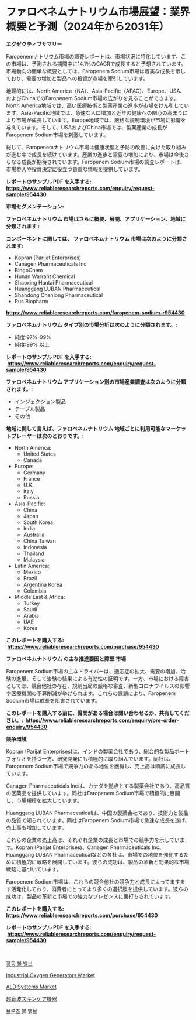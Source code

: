 <p><h1>ファロペネムナトリウム市場展望：業界概要と予測（2024年から2031年）</h1></p><p><strong>エグゼクティブサマリー</strong></p>
<p><p>Faropenemナトリウム市場の調査レポートは、市場状況に特化しています。この市場は、予測される期間中に14.1％のCAGRで成長すると予想されています。市場動向の簡単な概要としては、Faropenem Sodium市場は着実な成長を示しており、需要の増加と製品への投資が市場を牽引しています。</p><p>地理的には、North America（NA）、Asia-Pacific（APAC）、Europe、USA、およびChinaでのFaropenem Sodium市場の広がりを見ることができます。North America地域では、高い医療技術と製薬産業の進歩が市場をけん引しています。Asia-Pacific地域では、急速な人口増加と近年の健康への関心の高まりにより市場が成長しています。Europe地域では、厳格な規制環境が市場に影響を与えています。そして、USAおよびChina市場では、製薬産業の成長がFaropenem Sodium市場を刺激しています。</p><p>総じて、Faropenemナトリウム市場は健康状態と予防の改善に向けた取り組みが進む中で成長を続けています。産業の進歩と需要の増加により、市場は今後さらなる成長が期待されています。Faropenem Sodium市場の調査レポートは、市場参入や投資決定に役立つ貴重な情報を提供しています。</p></p>
<p><strong>レポートのサンプル PDF を入手する: <a href="https://www.reliableresearchreports.com/enquiry/request-sample/954430">https://www.reliableresearchreports.com/enquiry/request-sample/954430</a></strong></p>
<p><strong>市場セグメンテーション:</strong></p>
<p><strong> ファロペネムナトリウム 市場はさらに概要、展開、アプリケーション、地域に分類されます :</strong></p>
<p><strong>コンポーネントに関しては、 ファロペネムナトリウム 市場は次のように分類されます: &nbsp;</strong></p>
<p><ul><li>Kopran (Parijat Enterprises)</li><li>Canagen Pharmaceuticals Inc</li><li>BingoChem</li><li>Hunan Warrant Chemical</li><li>Shaoxing Hantai Pharmaceutical</li><li>Huanggang LUBAN Pharmaceutical</li><li>Shandong Chenlong Pharmaceutical</li><li>Rus Biopharm</li></ul></p>
<p><strong><a href="https://www.reliableresearchreports.com/faropenem-sodium-r954430">https://www.reliableresearchreports.com/faropenem-sodium-r954430</a></strong></p>
<p><strong> ファロペネムナトリウム タイプ別の市場分析は次のように分類されます。:</strong></p>
<p><ul><li>純度:97%-99%</li><li>純度:99% 以上</li></ul></p>
<p><strong>レポートのサンプル PDF を入手する: &nbsp;<a href="https://www.reliableresearchreports.com/enquiry/request-sample/954430">https://www.reliableresearchreports.com/enquiry/request-sample/954430</a></strong></p>
<p><strong> ファロペネムナトリウム アプリケーション別の市場産業調査は次のように分類されます。:</strong></p>
<p><ul><li>インジェクション製品</li><li>テーブル製品</li><li>その他</li></ul></p>
<p><strong>地域に関して言えば、ファロペネムナトリウム 地域ごとに利用可能なマーケットプレーヤーは次のとおりです。:</strong></p>
<p><ul>
    <li>
        North America:
        <ul>
            <li>United States</li>
            <li>Canada</li>
        </ul>
    </li>
    <li>
        Europe:
        <ul>
            <li>Germany</li>
            <li>France</li>
            <li>U.K.</li>
            <li>Italy</li>
            <li>Russia</li>
        </ul>
    </li>
    <li>
        Asia-Pacific:
        <ul>
            <li>China</li>
            <li>Japan</li>
            <li>South Korea</li>
            <li>India</li>
            <li>Australia</li>
            <li>China Taiwan</li>
            <li>Indonesia</li>
            <li>Thailand</li>
            <li>Malaysia</li>
        </ul>
    </li>
    <li>
        Latin America:
        <ul>
            <li>Mexico</li>
            <li>Brazil</li>
            <li>Argentina Korea</li>
            <li>Colombia</li>
        </ul>
    </li>
    <li>
        Middle East & Africa:
        <ul>
            <li>Turkey</li>
            <li>Saudi</li>
            <li>Arabia</li>
            <li>UAE</li>
            <li>Korea</li>
        </ul>
    </li>
    </ul></p>
<p><strong>このレポートを購入する: &nbsp;<a href="https://www.reliableresearchreports.com/purchase/954430">https://www.reliableresearchreports.com/purchase/954430</a></strong></p>
<p><strong>ファロペネムナトリウム の主な推進要因と障壁 市場</strong></p>
<p><p>Faropenem Sodium市場の主なドライバーは、適応症の拡大、需要の増加、治験の進展、そして治験の結果による有効性の証明です。一方、市場における障害としては、競合他社の存在、規制当局の厳格な審査、新型コロナウイルスの影響や医療機関の予算削減が挙げられます。これらの課題により、Faropenem Sodium市場は成長を阻害されています。</p></p>
<p><strong>このレポートを購入する前に、質問がある場合は問い合わせるか、共有してください。:&nbsp; <a href="https://www.reliableresearchreports.com/enquiry/pre-order-enquiry/954430">https://www.reliableresearchreports.com/enquiry/pre-order-enquiry/954430</a></strong></p>
<p><strong>競争環境</strong></p>
<p><p>Kopran (Parijat Enterprises)は、インドの製薬会社であり、総合的な製品ポートフォリオを持つ一方、研究開発にも積極的に取り組んでいます。同社は、Faropenem Sodium市場で競争力のある地位を獲得し、売上高は順調に成長しています。</p><p>Canagen Pharmaceuticals Incは、カナダを拠点とする製薬会社であり、高品質の医薬品を提供しています。同社はFaropenem Sodium市場で積極的に展開し、市場規模を拡大しています。</p><p>Huanggang LUBAN Pharmaceuticalは、中国の製薬会社であり、技術力と製品の品質で知られています。同社はFaropenem Sodium市場で急速な成長を遂げ、売上高も増加しています。</p><p>これらの企業の売上高は、それぞれ企業の成長と市場での競争力を示しています。Kopran (Parijat Enterprises)、Canagen Pharmaceuticals Inc、Huanggang LUBAN Pharmaceuticalなどの各社は、市場での地位を強化するために積極的に戦略を展開しています。彼らの成功は、製品の革新と効果的な市場戦略に基づいています。</p><p>Faropenem Sodium市場は、これらの競合他社の競争力と成長によってますます活発化しており、消費者にとってより多くの選択肢を提供しています。彼らの成功は、製品の革新と市場での強力なプレゼンスに裏打ちされています。</p></p>
<p><strong>このレポートを購入する: &nbsp; <a href="https://www.reliableresearchreports.com/purchase/954430">https://www.reliableresearchreports.com/purchase/954430</a></strong></p>
<p><strong>レポートのサンプル PDF を入手する: &nbsp;<a href="https://www.reliableresearchreports.com/enquiry/request-sample/954430">https://www.reliableresearchreports.com/enquiry/request-sample/954430</a></strong><strong></strong></p>
<p>&nbsp;</p>
<p><p><a href="https://github.com/novabrown3/Market-Research-Report-List-1/blob/main/678260372184.md">황동 볼 밸브</a></p><p><a href="https://github.com/ElmoRunolfsson2023/Market-Research-Report-List-1/blob/main/industrial-oxygen-generators-market.md">Industrial Oxygen Generators Market</a></p><p><a href="https://github.com/susanjprice2023/Market-Research-Report-List-1/blob/main/ald-systems-market.md">ALD Systems Market</a></p><p><a href="https://github.com/MosesSpinka1914/Market-Research-Report-List-1/blob/main/781512376400.md">超音波スキンケア機器</a></p><p><a href="https://github.com/Tristiarton768456/Market-Research-Report-List-1/blob/main/842696372183.md">브론즈 볼 밸브</a></p></p>